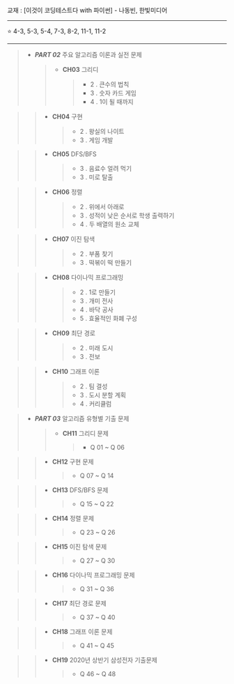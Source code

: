 교재 : [이것이 코딩테스트다 with 파이썬] - 나동빈, 한빛미디어

<hr>

⭐ 4-3, 5-3, 5-4, 7-3, 8-2, 11-1, 11-2

<hr>

> * ___PART 02___  주요 알고리즘 이론과 실전 문제 
>    > + __CH03__ 그리디
>    >    > - 2 . 큰수의 법칙
>    >    > - 3 . 숫자 카드 게임
>    >    > - 4 . 1이 될 때까지

>    > + __CH04__ 구현
>    >    > - 2 . 왕실의 나이트
>    >    > - 3 . 게임 개발

>    > + __CH05__ DFS/BFS
>    >    > - 3 . 음료수 얼려 먹기
>    >    > - 3 . 미로 탈출

>    > + __CH06__ 정렬
>    >    > - 2 . 위에서 아래로
>    >    > - 3 . 성적이 낮은 순서로 학생 출력하기
>    >    > - 4 . 두 배열의 원소 교체

>    > + __CH07__ 이진 탐색
>    >    > - 2 . 부품 찾기
>    >    > - 3 . 떡볶이 떡 만들기

>    > + __CH08__ 다이나믹 프로그래밍
>    >    > - 2 . 1로 만들기
>    >    > - 3 . 개미 전사
>    >    > - 4 . 바닥 공사
>    >    > - 5 . 효율적인 화폐 구성

>    > + __CH09__ 최단 경로
>    >    > - 2 . 미래 도시
>    >    > - 3 . 전보

>    > + __CH10__ 그래프 이론
>    >    > - 2 . 팀 결성
>    >    > - 3 . 도시 분할 계획
>    >    > - 4 . 커리큘럼

> * ___PART 03___  알고리즘 유형별 기출 문제 
>    > + __CH11__ 그리디 문제
>    >    > - Q 01 ~ Q 06

>    > + __CH12__ 구현 문제
>    >    > - Q 07 ~ Q 14

>    > + __CH13__ DFS/BFS 문제
>    >    > - Q 15 ~ Q 22

>    > + __CH14__ 정렬 문제
>    >    > - Q 23 ~ Q 26

>    > + __CH15__ 이진 탐색 문제
>    >    > - Q 27 ~ Q 30

>    > + __CH16__ 다이나믹 프로그래밍 문제
>    >    > - Q 31 ~ Q 36

>    > + __CH17__ 최단 경로 문제
>    >    > - Q 37 ~ Q 40

>    > + __CH18__ 그래프 이론 문제
>    >    > - Q 41 ~ Q 45

>    > + __CH19__ 2020년 상반기 삼성전자 기출문제
>    >    > - Q 46 ~ Q 48

